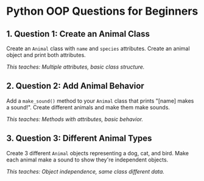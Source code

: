 # Python OOP Questions for Beginners

## 1. Question 1: Create an Animal Class

Create an `Animal` class with `name` and `species` attributes. Create an animal object and print both attributes.

*This teaches: Multiple attributes, basic class structure.*

## 2. Question 2: Add Animal Behavior

Add a `make_sound()` method to your `Animal` class that prints "[name] makes a sound!". Create different animals and make them make sounds.

*This teaches: Methods with attributes, basic behavior.*

## 3. Question 3: Different Animal Types

Create 3 different `Animal` objects representing a dog, cat, and bird. Make each animal make a sound to show they're independent objects.

*This teaches: Object independence, same class different data.*